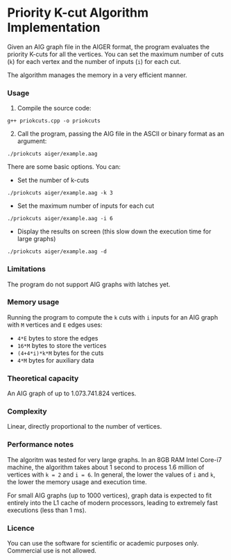 # Priority K-cut Algorithm Implementation

Given an AIG graph file in the AIGER format, the program evaluates the priority K-cuts for all the vertices. You can set
the maximum number of cuts (`k`) for each vertex and the number of inputs (`i`) for each cut.

The algorithm manages the memory in a very efficient manner.

### Usage
1. Compile the source code:
```
g++ priokcuts.cpp -o priokcuts
```
2. Call the program, passing the AIG file in the ASCII or binary format as an argument:
```
./priokcuts aiger/example.aag
```
There are some basic options. You can:
* Set the number of k-cuts
```
./priokcuts aiger/example.aag -k 3
```
* Set the maximum number of inputs for each cut
```
./priokcuts aiger/example.aag -i 6
```
* Display the results on screen (this slow down the execution time for large graphs)
```
./priokcuts aiger/example.aag -d
```

### Limitations
The program do not support AIG graphs with latches yet.

###	Memory usage

Running the program to compute the `k` cuts with `i` inputs for an AIG graph with `M` vertices and `E` edges uses:

* `4*E` bytes to store the edges
* `16*M` bytes to store the vertices
* `(4+4*i)*k*M` bytes for the cuts
* `4*M` bytes for auxiliary data

### Theoretical capacity

An AIG graph of up to 1.073.741.824 vertices.

### Complexity

Linear, directly proportional to the number of vertices.

### Performance notes
The algoritm was tested for very large graphs. In an 8GB RAM Intel Core-i7 machine, the algorithm takes about 1 second to process 1.6 million of vertices with `k = 2` and `i = 6`. In general, the lower the values of `i` and `k`, the lower the memory usage and execution time.
	
For small AIG graphs (up to 1000 vertices), graph data is expected
to fit entirely into the L1 cache of modern processors,
leading to extremely fast executions (less than 1 ms).

### Licence

You can use the software for scientific or academic purposes only. Commercial use is not allowed.
